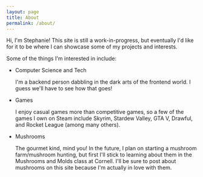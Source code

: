```yaml
---
layout: page
title: About
permalink: /about/
---
```


Hi, I'm Stephanie! This site is still a work-in-progress, but eventually I'd
like for it to be where I can showcase some of my projects and interests.

Some of the things I'm interested in include:

- Computer Science and Tech

   I'm a backend person dabbling in the dark arts of the frontend world. I guess we'll have to see how that goes!

- Games

   I enjoy casual games more than competitive games, so a few of the games I own on Steam include
   Skyrim, Stardew Valley, GTA V, Drawful, and Rocket League (among many others).

- Mushrooms

   The gourmet kind, mind you! In the future, I plan on starting a mushroom farm/mushroom hunting, but
   first I'll stick to learning about them in the Mushrooms and Molds class at Cornell. I'll be sure to
   post about mushrooms on this site because I'm actually in love with them.
